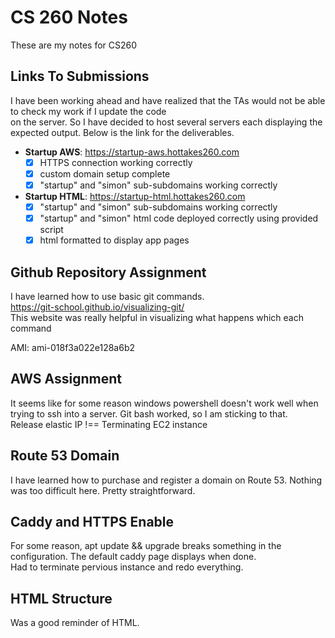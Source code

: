 # CS 260 Notes
These are my notes for CS260

## Links To Submissions
I have been working ahead and have realized that the TAs would not be able to check my work if I update the code  
on the server. So I have decided to host several servers each displaying the expected output. Below is the link for the deliverables.

 - **Startup AWS**: https://startup-aws.hottakes260.com
    - [x] HTTPS connection working correctly
    - [x] custom domain setup complete
    - [x] "startup" and "simon" sub-subdomains working correctly

 - **Startup HTML**: https://startup-html.hottakes260.com
    - [x] "startup" and "simon" sub-subdomains working correctly
    - [x] "startup" and "simon" html code deployed correctly using provided script
    - [x] html formatted to display app pages

## Github Repository Assignment
I have learned how to use basic git commands.  
https://git-school.github.io/visualizing-git/  
This website was really helpful in visualizing what happens which each command

AMI: ami-018f3a022e128a6b2

## AWS Assignment
It seems like for some reason windows powershell doesn't work well when trying to ssh into a server. Git bash worked, so I am sticking to that.  
Release elastic IP !== Terminating EC2 instance

## Route 53 Domain
I have learned how to purchase and register a domain on Route 53. Nothing was too difficult here. Pretty straightforward.

## Caddy and HTTPS Enable
For some reason, apt update && upgrade breaks something in the configuration. The default caddy page displays when done.  
Had to terminate pervious instance and redo everything.

## HTML Structure
Was a good reminder of HTML.
